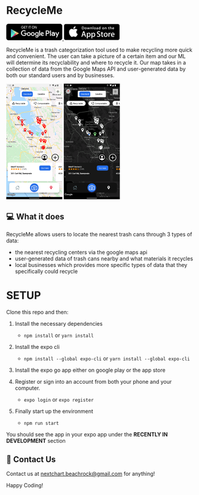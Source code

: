 # RecycleMe


<div>
    <a href="https://play.google.com/store/apps/details?id=com.aankur01.greendayfrontend">
        <img src="./assets/images/README/GooglePlay.png" alt="drawing" width="150"/>
    </a>
    <a href="https://apps.apple.com/us/app/recycleme-usa/id1615887126">
        <img src="./assets/images/README/app-store.png" alt="drawing" width="150"/>
    </a>
</div>

RecycleMe is a trash categorization tool used to make recycling more quick and convenient. The user can take a picture of a certain item and our ML will determine its recyclability and where to recycle it. Our map takes in a collection of data from the Google Maps API and user-generated data by both our standard users and by businesses.

<div>
    <img src="./assets/images/README/MapLight.png" alt="drawing" width="150"/>
    <img src="./assets/images/README/MapDark.png" alt="drawing" width="150"/>
</div>

## 💻 What it does
RecycleMe allows users to locate the nearest trash cans through 3 types of data:
- the nearest recycling centers via the google maps api
- user-generated data of trash cans nearby and what materials it recycles
- local businesses which provides more specific types of data that they specifically could recycle

# SETUP

Clone this repo and then:

1. Install the necessary dependencies

    * `npm install` or `yarn install`

2. Install the expo cli

    * `npm install --global expo-cli` or `yarn install --global expo-cli`

3. Install the expo go app either on google play or the app store

4. Register or sign into an account from both your phone and your computer. 
    * `expo login` or `expo register`

5. Finally start up the environment

    * `npm run start`

You should see the app in your expo app under the **RECENTLY IN DEVELOPMENT** section

## 📧 Contact Us
Contact us at nextchart.beachrock@gmail.com for anything!

Happy Coding!
